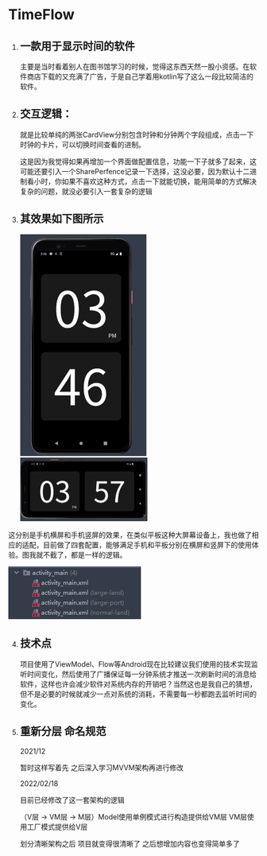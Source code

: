 # TimeFlow

1. ## 一款用于显示时间的软件 

   主要是当时看着别人在图书馆学习的时候，觉得这东西天然一股小资感。在软件商店下载的又充满了广告，于是自己学着用kotlin写了这么一段比较简洁的软件。

2. ## 交互逻辑：

   就是比较单纯的两张CardView分别包含时钟和分钟两个字段组成，点击一下时钟的卡片，可以切换时间查看的进制。

   这是因为我觉得如果再增加一个界面做配置信息，功能一下子就多了起来，这可能还要引入一个SharePerfence记录一下选择，这没必要，因为默认十二进制看小时，你如果不喜欢这种方式，点击一下就能切换，能用简单的方式解决复杂的问题，就没必要引入一套复杂的逻辑

3. ## 其效果如下图所示

   

   <img src=".\show_img\img1.png" style="zoom:50%;" />

   <img src=".\show_img\img2.png" style="zoom:25%;" />

这分别是手机横屏和手机竖屏的效果，在类似平板这种大屏幕设备上，我也做了相应的适配，目前做了四套配置，能够满足手机和平板分别在横屏和竖屏下的使用体验。图我就不截了，都是一样的逻辑。

<img src=".\show_img\img3.png" style="zoom:100%;" />

4. ## 技术点

   项目使用了ViewModel、Flow等Android现在比较建议我们使用的技术实现监听时间变化，然后使用了广播保证每一分钟系统才推送一次刷新时间的消息给软件，这样也许会减少软件对系统内存的开销吧？当然这也是我自己的猜想，但不是必要的时候就减少一点对系统的消耗，不需要每一秒都跑去监听时间的变化。

5. ## 重新分层 命名规范

   2021/12
   
   暂时这样写着先 之后深入学习MVVM架构再进行修改

   2022/02/18

   目前已经修改了这一套架构的逻辑 

   （V层 -> VM层 -> M层）Model使用单例模式进行构造提供给VM层 VM层使用工厂模式提供给V层

   划分清晰架构之后 项目就变得很清晰了 之后想增加内容也变得简单多了
